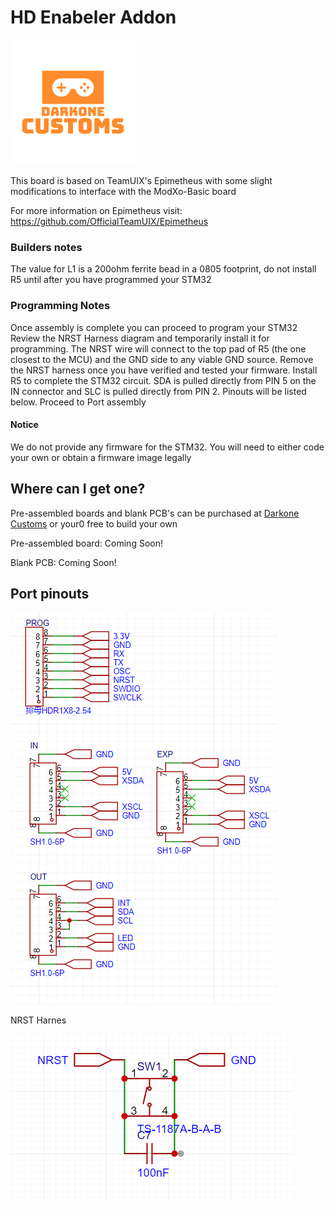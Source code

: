 # HD Enabeler Addon

![alt text](https://github.com/Darkone83/ModXo-Basic/blob/main/Images/DC%20logo.png?raw=true)

This board is based on TeamUIX's Epimetheus with some slight modifications to interface with the ModXo-Basic board

For more information on Epimetheus visit: https://github.com/OfficialTeamUIX/Epimetheus

### Builders notes

The value for L1 is a 200ohm ferrite bead in a 0805 footprint, do not install R5 until after you have programmed your STM32

### Programming Notes

Once assembly is complete you can proceed to program your STM32 Review the NRST Harness diagram and temporarily install it for programming. The NRST wire will connect to the top pad of R5 (the one closest to the MCU) and the GND side to any viable GND source. Remove the NRST harness once you have verified and tested your firmware. Install R5 to complete the STM32 circuit. SDA is pulled directly from PIN 5 on the IN connector and SLC is pulled directly from PIN 2. Pinouts will be listed below. Proceed to Port assembly

#### Notice

We do not provide any firmware for the STM32. You will need to either code your own or obtain a firmware image legally

## Where can I get one?

Pre-assembled boards and blank PCB's can be purchased at <a href="https://www.darkonecuscoms.com">Darkone Customs</a> or your0 free to build your own

Pre-assembled board: Coming Soon!

Blank PCB: Coming Soon!

## Port pinouts

![alt_image](https://github.com/Darkone83/ModXo-Basic/blob/main/Addons/HD%20Enabeler/HD%20Enabler%20Ports.png?raw=true)

NRST Harnes

![alt_image](https://raw.githubusercontent.com/Darkone83/ModXo-RP2040-Tiny/refs/heads/main/Images/NRST.png?raw=true)
